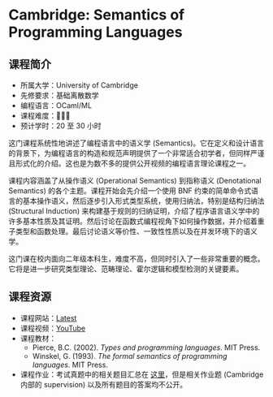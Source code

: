 # Cambridge: Semantics of Programming Languages

## 课程简介

- 所属大学：University of Cambridge
- 先修要求：基础离散数学
- 编程语言：OCaml/ML
- 课程难度：🌟🌟🌟
- 预计学时：20 至 30 小时

这门课程系统性地讲述了编程语言中的语义学 (Semantics)。它在定义和设计语言的背景下，为编程语言的构造和规范声明提供了一个非常适合初学者，但同样严谨且形式化的介绍。这也是为数不多的提供公开视频的编程语言理论课程之一。

课程内容涵盖了从操作语义 (Operational Semantics) 到指称语义 (Denotational Semantics) 的各个主题。课程开始会先介绍一个使用 BNF 约束的简单命令式语言的基本操作语义，然后逐步引入形式类型系统，使用归纳法，特别是结构归纳法 (Structural Induction) 来构建基于规则的归纳证明，介绍了程序语言语义学中的许多基本性质及其证明。然后讨论在函数式编程视角下如何操作数据，并介绍着重子类型和函数处理。最后讨论语义等价性、一致性性质以及在并发环境下的语义学。

这门课在校内面向二年级本科生，难度不高，但同时引入了一些非常重要的概念。它将是进一步研究类型理论、范畴理论、霍尔逻辑和模型检测的关键要素。

## 课程资源

- 课程网站：[Latest](https://www.cl.cam.ac.uk/teaching/2324/Semantics/)
- 课程视频：[YouTube](https://www.youtube.com/playlist?list=PL-2hPK7m5S3hVagseKDPxCBZEqg0PqZhs)
- 课程教材：
  - Pierce, B.C. (2002). _Types and programming languages_. MIT Press.
  - Winskel, G. (1993). _The formal semantics of programming languages_. MIT Press.
- 课程作业：考试真题中的相关题目汇总在 [这里](https://www.cl.cam.ac.uk/teaching/exams/pastpapers/t-SemanticsofProgrammingLanguages.html)，但是相关作业题 (Cambridge 内部的 supervision) 以及所有题目的答案均不公开。
